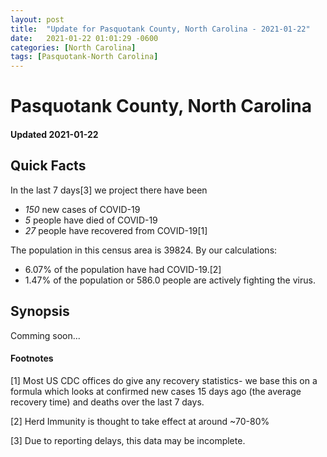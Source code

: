 ```yaml
---
layout: post
title:  "Update for Pasquotank County, North Carolina - 2021-01-22"
date:   2021-01-22 01:01:29 -0600
categories: [North Carolina]
tags: [Pasquotank-North Carolina]
---
```


# Pasquotank County, North Carolina
#### Updated 2021-01-22

## Quick Facts

In the last 7 days[3] we project there have been
- *150* new cases of COVID-19
- *5* people have died of COVID-19
- *27* people have recovered from COVID-19[1]

The population in this census area is 39824. By our calculations:
- 6.07% of the population have had COVID-19.[2]
- 1.47% of the population or 586.0 people are actively fighting the virus.

## Synopsis

Comming soon...


#### Footnotes

[1] Most US CDC offices do give any recovery statistics- we base this on a formula which looks at confirmed new cases
15 days ago (the average recovery time) and deaths over the last 7 days.

[2] Herd Immunity is thought to take effect at around ~70-80%

[3] Due to reporting delays, this data may be incomplete.
 
    